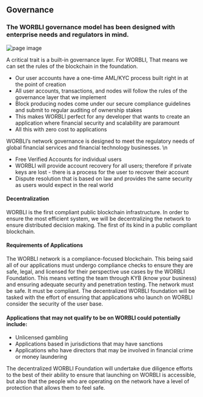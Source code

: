 ## Governance
### The WORBLI governance model has been designed with enterprise needs and regulators in mind.

![page image](../images/governance.jpg)

A critical trait is a built-in governance layer. For WORBLI, That means we can set the rules of the blockchain in the foundation. 

- Our user accounts have a one-time AML/KYC process built right in at the point of creation
- All user accounts, transactions, and nodes will follow the rules of the governance layer that we implement
- Block producing nodes come under our secure compliance guidelines and submit to regular auditing of ownership stakes
- This makes WORBLI perfect for any developer that wants to create an application where financial security and scalability are paramount
- All this with zero cost to applications

WORBLI’s network governance is designed to meet the regulatory needs of global financial services and financial technology businesses. \n

- Free Verified Accounts for individual users
- WORBLI will provide account recovery for all users; therefore if private keys are lost - there is a process for the user to recover their account
- Dispute resolution that is based on law and provides the same security as users would expect in the real world

#### Decentralization

WORBLI is the first compliant public blockchain infrastructure. In order to ensure the most efficient system, we will be decentralizing the network to ensure distributed decision making. The first of its kind in a public compliant blockchain.

#### Requirements of Applications

The WORBLI network is a compliance-focused blockchain. This being said all of our applications must undergo compliance checks to ensure they are safe, legal, and licensed for their perspective use cases by the WORBLI Foundation. This means vetting the team through KYB (know your business) and ensuring adequate security and penetration testing. The network must be safe. It must be compliant. The decentralized WORBLI foundation will be tasked with the effort of ensuring that applications who launch on WORBLI consider the security of the user base.

#### Applications that may not qualify to be on WORBLI could potentially include:
- Unlicensed gambling
- Applications based in jurisdictions that may have sanctions
- Applications who have directors that may be involved in financial crime or money laundering

The decentralized WORBLI Foundation will undertake due diligence efforts to the best of their ability to ensure that launching on WORBLI is accessible, but also that the people who are operating on the network have a level of protection that allows them to feel safe.
